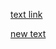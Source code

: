 
<a href="https://github.com/Pfern/BPBR16-Bioinformatics-using-Python-for-Biomedical-Researchers/blob/master/solutions.md#delivering#delivering">text link </a>


<a href="https://github.com/Pfern/BPBR16-Bioinformatics-using-Python-for-Biomedical-Researchers/blob/master/solutions.md#solution-5"> new text</a>
